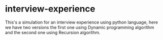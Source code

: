 # interview-experience
This's a simulation for an interview experience using python language, here we have two versions the first one using Dynamic programming algorithm and the second one using Recursion algorithm.

